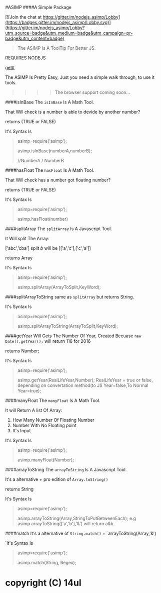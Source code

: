 #ASIMP
####A Simple Package

[![Join the chat at https://gitter.im/nodejs_asimp/Lobby](https://badges.gitter.im/nodejs_asimp/Lobby.svg)](https://gitter.im/nodejs_asimp/Lobby?utm_source=badge&utm_medium=badge&utm_campaign=pr-badge&utm_content=badge)
>The ASIMP Is A ToolTip For Better JS.

REQUIRES NODEJS

[getIt](https://www.npmjs.com/package/asimp)

The ASIMP Is Pretty Easy, Just you need a simple
walk through, to use it tools.

>>>>The browser support coming soon...

####isInBase
The `isInBase` Is A Math Tool.

That Will check is a number is able to devide by another number?

returns (TRUE or FALSE)

It's Syntax Is
>asimp=require('asimp');
>
>asimp.isInBase(numberA,numberB);
>
>//NumberA / NumberB

####hasFloat
The `hasFloat` Is A Math Tool.

That Will check has a number got floating number?

returns (TRUE or FALSE)

It's Syntax Is
>asimp=require('asimp');
>
>asimp.hasFloat(number)

####splitArray
The `splitArray` Is A Javascript Tool.

It Will split The Array:

['abc','cba'] split _b_ will be [['a','c'],['c','a']]

returns Array

It's Syntax Is
>asimp=require('asimp');
>
>asimp.splitArray(ArrayToSplit,KeyWord);

####splitArrayToString
same as `splitArray` but returns String.

It's Syntax Is
>asimp=require('asimp');
>
>asimp.splitArrayToString(ArrayToSplit,KeyWord);

####getYear
Will Gets The Number Of Year, Created Becuase `new Date().getYear();` will return 116 for 2016

returns Number;

It's Syntax Is
>asimp=require('asimp');
>
>asimp.getYear(RealLifeYear,Number);
RealLifeYear = true or false, depending on convertation method(to JS Year=false,To Normal Year=true);

####manyFloat
The `manyFloat` Is A Math Tool.

It will Return A list Of Array:

 1. How Many Number Of Floating Number
 2. Number With No Floating point
 3. It's Input

It's Syntax Is
>asimp=require('asimp');
>
>asimp.manyFloat(Number);

####arrayToString
The `arrayToString` Is A Javascript Tool.

It's a alternative + pro edition of `Array.toString()`

returns String

It's Syntax Is
>asimp=require('asimp');
>
>asimp.arrayToString(Array,StringToPutBetweenEach);
e.g asimp.arrayToString(['a','b'],'&') will return a&b

####match
It's a alternative of `String.match()` + `arrayToString(Array,'&')

`It's Syntax Is
>asimp=require('asimp');
>
>asimp.match(String, Regex);

# copyright (C) 14ul
